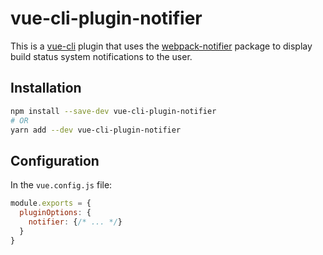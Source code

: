 # vue-cli-plugin-notifier

This is a [vue-cli](https://cli.vuejs.org/) plugin that uses the [webpack-notifier](https://github.com/Turbo87/webpack-notifier) package to display build status system notifications to the user.

## Installation
```bash
npm install --save-dev vue-cli-plugin-notifier
# OR
yarn add --dev vue-cli-plugin-notifier
```

## Configuration
In the `vue.config.js` file:

```javascript
module.exports = {
  pluginOptions: {
    notifier: {/* ... */}
  }
}
```